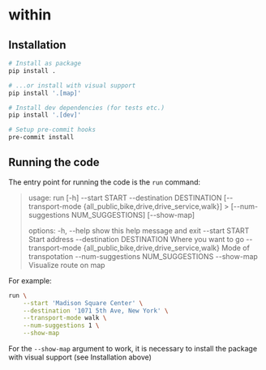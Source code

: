# within

## Installation

```sh
# Install as package
pip install .

# ...or install with visual support
pip install '.[map]'

# Install dev dependencies (for tests etc.)
pip install '.[dev]'

# Setup pre-commit hooks
pre-commit install
```

## Running the code

The entry point for running the code is the `run` command:

> usage: run [-h] --start START --destination DESTINATION [--transport-mode {all_public,bike,drive,drive_service,walk}] > [--num-suggestions NUM_SUGGESTIONS] [--show-map]
> 
> options:
>   -h, --help            show this help message and exit
>   --start START         Start address
>   --destination DESTINATION
>                         Where you want to go
>   --transport-mode {all_public,bike,drive,drive_service,walk}
>                         Mode of transpotation
>   --num-suggestions NUM_SUGGESTIONS
>   --show-map            Visualize route on map

For example:

```sh
run \
    --start 'Madison Square Center' \
    --destination '1071 5th Ave, New York' \
    --transport-mode walk \
    --num-suggestions 1 \
    --show-map
```

For the `--show-map` argument to work, it is necessary to install the package
with visual support (see Installation above)